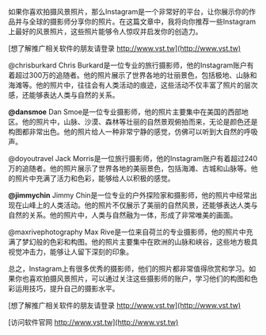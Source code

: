 如果你喜欢拍摄风景照片，那么Instagram是一个非常好的平台，让你展示你的作品并与全球的摄影师分享你的照片。在这篇文章中，我将向你推荐一些Instagram上最好的风景照片，这些照片能够令人惊叹并启发你的创造力。

[想了解推广相关软件的朋友请登录 http://www.vst.tw](http://www.vst.tw)

@chrisburkard
Chris Burkard是一位专业的旅行摄影师，他的Instagram账户有着超过300万的追随者。他的照片展示了世界各地的壮丽景色，包括极地、山脉和海滩等。他的照片中，往往会有人类活动的痕迹，这些活动不仅丰富了照片的层次感，还能够表达人类与自然的关系。

**@dansmoe**
Dan Smoe是一位专业摄影师，他的照片主要集中在美国的西部地区。他的照片中，山脉、沙漠、森林等壮丽的自然景观俯拍而来，无论是颜色还是构图都非常出色。他的照片给人一种非常宁静的感觉，仿佛可以听到大自然的呼吸声。

@doyoutravel
Jack Morris是一位旅行摄影师，他的Instagram账户有着超过240万的追随者。他的照片展示了世界各地的美丽景色，包括海滩、古城和山脉等。他的照片中充满了活力和色彩，能够给人以积极的感觉。

**@jimmychin**
Jimmy Chin是一位专业的户外探险家和摄影师，他的照片中经常出现在山峰上的人类活动。他的照片不仅展示了美丽的自然风景，还能够表达人类与自然的关系。他的照片中，人类与自然融为一体，形成了非常唯美的画面。

@maxrivephotography
Max Rive是一位来自荷兰的专业摄影师，他的照片中充满了梦幻般的色彩和构图。他的照片主要集中在欧洲的山脉和峡谷，这些地方极具视觉冲击力，能够让人留下深刻的印象。

总之，Instagram上有很多优秀的摄影师，他们的照片都非常值得欣赏和学习。如果你也喜欢拍摄风景照片，可以通过关注这些摄影师的账户，学习他们的构图和色彩运用技巧，提升自己的摄影水平。

[想了解推广相关软件的朋友请登录 http://www.vst.tw](http://www.vst.tw)


[访问软件官网 http://www.vst.tw](http://www.vst.tw)
